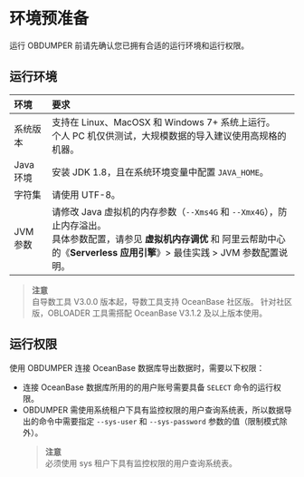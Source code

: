 环境预准备 
==========================

运行 OBDUMPER 前请先确认您已拥有合适的运行环境和运行权限。

运行环境 
-------------------------



| **环境**  |                                  **要求**                                   |
|:------------|:------------------------------------------------------------------------------|
| 系统版本    | 支持在 Linux、MacOSX 和 Windows 7+ 系统上运行。 <br>个人 PC 机仅供测试，大规模数据的导入建议使用高规格的机器。 |
| Java 环境 | 安装  JDK 1.8，且在系统环境变量中配置 `JAVA_HOME`。                                      |
| 字符集     | 请使用 UTF-8。                                                                |
| JVM 参数  | 请修改 Java 虚拟机的内存参数（`--Xms4G` 和 `--Xmx4G`），防止内存溢出。 <br> 具体参数配置，请参见 **虚拟机内存调优** 和 阿里云帮助中心的《**Serverless 应用引擎**》> 最佳实践 > JVM 参数配置说明。|

> **注意**<br>
> 自导数工具 V3.0.0 版本起，导数工具支持 OceanBase 社区版。 
> 针对社区版，OBLOADER 工具需搭配 OceanBase V3.1.2 及以上版本使用。

运行权限 
-------------------------

使用 OBDUMPER 连接 OceanBase 数据库导出数据时，需要以下权限：

* 连接 OceanBase 数据库所用的的用户账号需要具备 `SELECT` 命令的运行权限。
* OBDUMPER 需使用系统租户下具有监控权限的用户查询系统表，所以数据导出的命令中需要指定 `--sys-user` 和 `--sys-password` 参数的值（限制模式除外）。
  > **注意**<br>
  > 必须使用 sys 租户下具有监控权限的用户查询系统表。
